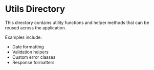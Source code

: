
# Utils Directory

This directory contains utility functions and helper methods that can be reused across the application.

Examples include:
- Date formatting
- Validation helpers
- Custom error classes
- Response formatters
